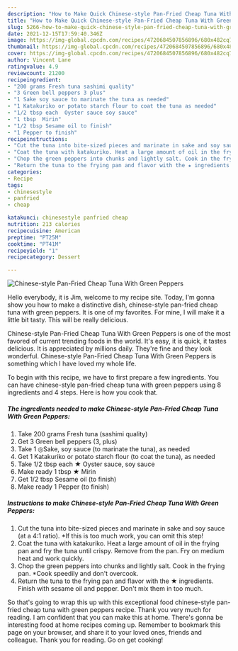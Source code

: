 ```yaml
---
description: "How to Make Quick Chinese-style Pan-Fried Cheap Tuna With Green Peppers"
title: "How to Make Quick Chinese-style Pan-Fried Cheap Tuna With Green Peppers"
slug: 5266-how-to-make-quick-chinese-style-pan-fried-cheap-tuna-with-green-peppers
date: 2021-12-15T17:59:40.346Z
image: https://img-global.cpcdn.com/recipes/4720684507856896/680x482cq70/chinese-style-pan-fried-cheap-tuna-with-green-peppers-recipe-main-photo.jpg
thumbnail: https://img-global.cpcdn.com/recipes/4720684507856896/680x482cq70/chinese-style-pan-fried-cheap-tuna-with-green-peppers-recipe-main-photo.jpg
cover: https://img-global.cpcdn.com/recipes/4720684507856896/680x482cq70/chinese-style-pan-fried-cheap-tuna-with-green-peppers-recipe-main-photo.jpg
author: Vincent Lane
ratingvalue: 4.9
reviewcount: 21200
recipeingredient:
- "200 grams Fresh tuna sashimi quality"
- "3 Green bell peppers 3 plus"
- "1 Sake soy sauce to marinate the tuna as needed"
- "1 Katakuriko or potato starch flour to coat the tuna as needed"
- "1/2 tbsp each  Oyster sauce soy sauce"
- "1 tbsp  Mirin"
- "1/2 tbsp Sesame oil to finish"
- "1 Pepper to finish"
recipeinstructions:
- "Cut the tuna into bite-sized pieces and marinate in sake and soy sauce (at a 4:1 ratio). *If this is too much work, you can omit this step!"
- "Coat the tuna with katakuriko. Heat a large amount of oil in the frying pan and fry the tuna until crispy. Remove from the pan. Fry on medium heat and work quickly."
- "Chop the green peppers into chunks and lightly salt. Cook in the frying pan. *Cook speedily and don&#39;t overcook."
- "Return the tuna to the frying pan and flavor with the ★ ingredients. Finish with sesame oil and pepper. Don&#39;t mix them in too much."
categories:
- Recipe
tags:
- chinesestyle
- panfried
- cheap

katakunci: chinesestyle panfried cheap 
nutrition: 213 calories
recipecuisine: American
preptime: "PT25M"
cooktime: "PT41M"
recipeyield: "1"
recipecategory: Dessert

---
```



![Chinese-style Pan-Fried Cheap Tuna With Green Peppers](https://img-global.cpcdn.com/recipes/4720684507856896/680x482cq70/chinese-style-pan-fried-cheap-tuna-with-green-peppers-recipe-main-photo.jpg)

Hello everybody, it is Jim, welcome to my recipe site. Today, I'm gonna show you how to make a distinctive dish, chinese-style pan-fried cheap tuna with green peppers. It is one of my favorites. For mine, I will make it a little bit tasty. This will be really delicious.

Chinese-style Pan-Fried Cheap Tuna With Green Peppers is one of the most favored of current trending foods in the world. It's easy, it is quick, it tastes delicious. It is appreciated by millions daily. They're fine and they look wonderful. Chinese-style Pan-Fried Cheap Tuna With Green Peppers is something which I have loved my whole life.




To begin with this recipe, we have to first prepare a few ingredients. You can have chinese-style pan-fried cheap tuna with green peppers using 8 ingredients and 4 steps. Here is how you cook that.

<!--inarticleads1-->

##### The ingredients needed to make Chinese-style Pan-Fried Cheap Tuna With Green Peppers:

1. Take 200 grams Fresh tuna (sashimi quality)
1. Get 3 Green bell peppers (3, plus)
1. Take 1 ◎Sake, soy sauce (to marinate the tuna), as needed
1. Get 1 Katakuriko or potato starch flour (to coat the tuna), as needed
1. Take 1/2 tbsp each ★ Oyster sauce, soy sauce
1. Make ready 1 tbsp ★ Mirin
1. Get 1/2 tbsp Sesame oil (to finish)
1. Make ready 1 Pepper (to finish)




<!--inarticleads2-->

##### Instructions to make Chinese-style Pan-Fried Cheap Tuna With Green Peppers:

1. Cut the tuna into bite-sized pieces and marinate in sake and soy sauce (at a 4:1 ratio). *If this is too much work, you can omit this step!
1. Coat the tuna with katakuriko. Heat a large amount of oil in the frying pan and fry the tuna until crispy. Remove from the pan. Fry on medium heat and work quickly.
1. Chop the green peppers into chunks and lightly salt. Cook in the frying pan. *Cook speedily and don&#39;t overcook.
1. Return the tuna to the frying pan and flavor with the ★ ingredients. Finish with sesame oil and pepper. Don&#39;t mix them in too much.




So that's going to wrap this up with this exceptional food chinese-style pan-fried cheap tuna with green peppers recipe. Thank you very much for reading. I am confident that you can make this at home. There's gonna be interesting food at home recipes coming up. Remember to bookmark this page on your browser, and share it to your loved ones, friends and colleague. Thank you for reading. Go on get cooking!
